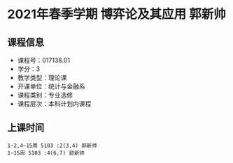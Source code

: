 # 2021年春季学期 博弈论及其应用 郭新帅






## 课程信息

- 课程号：017138.01
- 学分：3
- 教学类型：理论课
- 开课单位：统计与金融系
- 课程类别：专业选修
- 课程层次：本科计划内课程

## 上课时间

```
1~2,4~15周 5103 :2(3,4) 郭新帅
1~15周 5103 :4(6,7) 郭新帅
```

